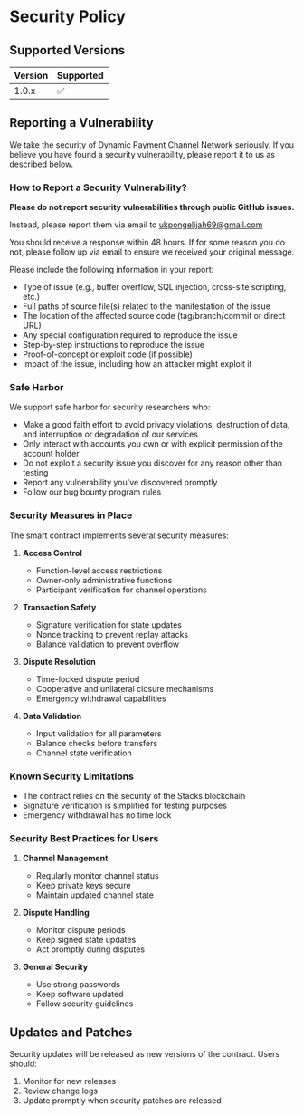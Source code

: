 # Security Policy

## Supported Versions

| Version | Supported          |
| ------- | ------------------ |
| 1.0.x   | :white_check_mark: |

## Reporting a Vulnerability

We take the security of Dynamic Payment Channel Network seriously. If you believe you have found a security vulnerability, please report it to us as described below.

### How to Report a Security Vulnerability?

**Please do not report security vulnerabilities through public GitHub issues.**

Instead, please report them via email to ukpongelijah69@gmail.com

You should receive a response within 48 hours. If for some reason you do not, please follow up via email to ensure we received your original message.

Please include the following information in your report:

- Type of issue (e.g., buffer overflow, SQL injection, cross-site scripting, etc.)
- Full paths of source file(s) related to the manifestation of the issue
- The location of the affected source code (tag/branch/commit or direct URL)
- Any special configuration required to reproduce the issue
- Step-by-step instructions to reproduce the issue
- Proof-of-concept or exploit code (if possible)
- Impact of the issue, including how an attacker might exploit it

### Safe Harbor

We support safe harbor for security researchers who:

- Make a good faith effort to avoid privacy violations, destruction of data, and interruption or degradation of our services
- Only interact with accounts you own or with explicit permission of the account holder
- Do not exploit a security issue you discover for any reason other than testing
- Report any vulnerability you've discovered promptly
- Follow our bug bounty program rules

### Security Measures in Place

The smart contract implements several security measures:

1. **Access Control**

   - Function-level access restrictions
   - Owner-only administrative functions
   - Participant verification for channel operations

2. **Transaction Safety**

   - Signature verification for state updates
   - Nonce tracking to prevent replay attacks
   - Balance validation to prevent overflow

3. **Dispute Resolution**

   - Time-locked dispute period
   - Cooperative and unilateral closure mechanisms
   - Emergency withdrawal capabilities

4. **Data Validation**
   - Input validation for all parameters
   - Balance checks before transfers
   - Channel state verification

### Known Security Limitations

- The contract relies on the security of the Stacks blockchain
- Signature verification is simplified for testing purposes
- Emergency withdrawal has no time lock

### Security Best Practices for Users

1. **Channel Management**

   - Regularly monitor channel status
   - Keep private keys secure
   - Maintain updated channel state

2. **Dispute Handling**

   - Monitor dispute periods
   - Keep signed state updates
   - Act promptly during disputes

3. **General Security**
   - Use strong passwords
   - Keep software updated
   - Follow security guidelines

## Updates and Patches

Security updates will be released as new versions of the contract. Users should:

1. Monitor for new releases
2. Review change logs
3. Update promptly when security patches are released
